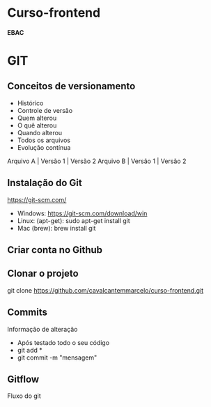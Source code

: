 # Curso-frontend
#### EBAC

# GIT

## Conceitos de versionamento 

- Histórico
- Controle de versão
- Quem alterou
- O quê alterou
- Quando alterou
- Todos os arquivos
- Evolução contínua

Arquivo A | Versão 1 | Versão 2 Arquivo B | Versão 1 | Versão 2

## Instalação do Git
https://git-scm.com/

- Windows: https://git-scm.com/download/win
- Linux: (apt-get): sudo apt-get install git
- Mac (brew): brew install git

## Criar conta no Github

## Clonar o projeto 

git clone https://github.com/cavalcantemmarcelo/curso-frontend.git

## Commits

Informação de alteração

- Após testado todo o seu código 
- git add *
- git commit -m "mensagem"

## Gitflow
Fluxo do git
